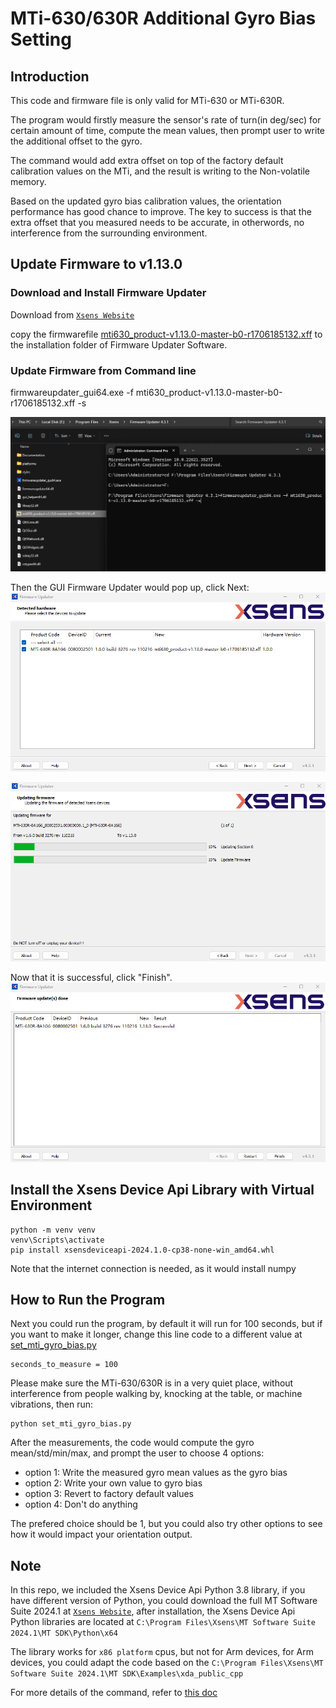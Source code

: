 
# MTi-630/630R Additional Gyro Bias Setting

## Introduction

This code and firmware file is only valid for MTi-630 or MTi-630R.

The program would firstly measure the sensor's rate of turn(in deg/sec) for certain amount of time, compute the mean values, then prompt user to write the additional offset to the gyro.

The command would add extra offset on top of the factory default calibration values on the MTi, and the result is writing to the Non-volatile memory.

Based on the updated gyro bias calibration values, the orientation performance has good chance to improve. The key to success is that the extra offset that you measured needs to be accurate, in otherwords, no interference from the surrounding environment.

## Update Firmware to v1.13.0

### Download and Install Firmware Updater
Download from [`Xsens Website`](https://www.movella.com/hubfs/FirmwareUpdater.zip)

copy the firmwarefile [mti630_product-v1.13.0-master-b0-r1706185132.xff](./firmware_file/mti630_product-v1.13.0-master-b0-r1706185132.xff) to the installation folder of Firmware Updater Software.

### Update Firmware from Command line
firmwareupdater_gui64.exe -f mti630_product-v1.13.0-master-b0-r1706185132.xff -s

![Alt text](./images/firmware_updater_with_xff.png)

Then the GUI Firmware Updater would pop up, click Next:
![Alt text](./images/firmware_updater_found_device.png)

![Alt text](./images/firmware_updater_updating.png)

Now that it is successful, click "Finish".
![Alt text](./images/firmware_updater_success.png)

## Install the Xsens Device Api Library with Virtual Environment

```
python -m venv venv
venv\Scripts\activate
pip install xsensdeviceapi-2024.1.0-cp38-none-win_amd64.whl
```
Note that the internet connection is needed, as it would install numpy

## How to Run the Program

Next you could run the program, by default it will run for 100 seconds, but if you want to make it longer, change this line code to a different value at [set_mti_gyro_bias.py](set_mti_gyro_bias.py)
```
seconds_to_measure = 100
```

Please make sure the MTi-630/630R is in a very quiet place, without interference from people walking by, knocking at the table, or machine vibrations, then run:
```
python set_mti_gyro_bias.py
```

After the measurements, the code would compute the gyro mean/std/min/max, and prompt the user to choose 4 options:
 - option 1: Write the measured gyro mean values as the gyro bias
 - option 2: Write your own value to gyro bias
 - option 3: Revert to factory default values
 - option 4: Don't do anything

The prefered choice should be 1, but you could also try other options to see how it would impact your orientation output.


## Note

In this repo, we included the Xsens Device Api Python 3.8 library, if you have different version of Python, you could download the full MT Software Suite 2024.1 at [`Xsens Website`](https://www.movella.com/support/software-documentation), after installation, the Xsens Device Api Python libraries are located at ``C:\Program Files\Xsens\MT Software Suite 2024.1\MT SDK\Python\x64``

The library works for ``x86 platform`` cpus, but not for Arm devices, for Arm devices, you could adapt the code based on the ``C:\Program Files\Xsens\MT Software Suite 2024.1\MT SDK\Examples\xda_public_cpp``


For more details of the command, refer to [this doc](./firmware_file/Additional-Gyro-Bias-Offset_instructions.pdf)





